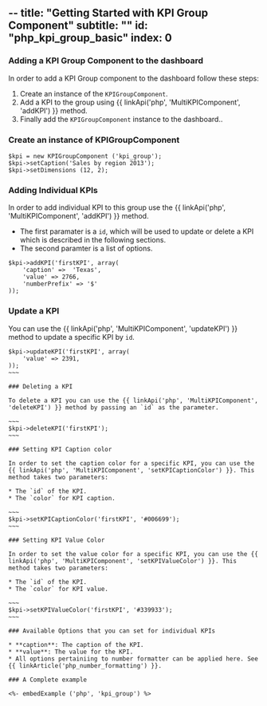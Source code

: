 --
title: "Getting Started with KPI Group Component"
subtitle: ""
id: "php_kpi_group_basic"
index: 0
--


### Adding a KPI Group Component to the dashboard

In order to add a KPI Group component to the dashboard follow these steps:
1. Create an instance of the `KPIGroupComponent`.
2. Add a KPI to the group using {{ linkApi('php', 'MultiKPIComponent', 'addKPI') }} method.
3. Finally add the `KPIGroupComponent` instance to the dashboard..

### Create an instance of KPIGroupComponent

~~~
$kpi = new KPIGroupComponent ('kpi_group');
$kpi->setCaption('Sales by region 2013');
$kpi->setDimensions (12, 2);
~~~

### Adding Individual KPIs

In order to add individual KPI to this group use the {{ linkApi('php', 'MultiKPIComponent', 'addKPI') }} method. 

* The first paramater is a `id`, which will be used to update or delete a KPI which is described in the following sections.
* The second paramter is a list of options. 

~~~
$kpi->addKPI('firstKPI', array(
    'caption' =>  'Texas',
    'value' => 2766,
    'numberPrefix' => '$'
));
~~~

### Update a KPI

You can use the {{ linkApi('php', 'MultiKPIComponent', 'updateKPI') }} method to update a specific KPI by `id`.

~~~~
$kpi->updateKPI('firstKPI', array(
    'value' => 2391,
));
~~~

### Deleting a KPI

To delete a KPI you can use the {{ linkApi('php', 'MultiKPIComponent', 'deleteKPI') }} method by passing an `id` as the parameter.

~~~
$kpi->deleteKPI('firstKPI');
~~~

### Setting KPI Caption color

In order to set the caption color for a specific KPI, you can use the {{ linkApi('php', 'MultiKPIComponent', 'setKPICaptionColor') }}. This method takes two parameters:

* The `id` of the KPI.
* The `color` for KPI caption.

~~~
$kpi->setKPICaptionColor('firstKPI', '#006699');
~~~

### Setting KPI Value Color

In order to set the value color for a specific KPI, you can use the {{ linkApi('php', 'MultiKPIComponent', 'setKPIValueColor') }}. This method takes two parameters:

* The `id` of the KPI.
* The `color` for KPI value.

~~~
$kpi->setKPIValueColor('firstKPI', '#339933');
~~~

### Available Options that you can set for individual KPIs

* **caption**: The caption of the KPI.
* **value**: The value for the KPI.
* All options pertainiing to number formatter can be applied here. See {{ linkArticle('php_number_formatting') }}.

### A Complete example

<%- embedExample ('php', 'kpi_group') %>

